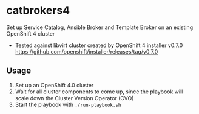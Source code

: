 # catbrokers4
Set up Service Catalog, Ansible Broker and Template Broker on an existing OpenShift 4 cluster

- Tested against libvirt cluster created by OpenShift 4 installer v0.7.0 https://github.com/openshift/installer/releases/tag/v0.7.0

## Usage
1. Set up an OpenShift 4.0 cluster
1. Wait for all cluster components to come up, since the playbook will scale down the Cluster Version Operator (CVO) 
1. Start the playbook with `./run-playbook.sh`
